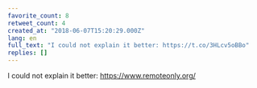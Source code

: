 ```yaml
---
favorite_count: 8
retweet_count: 4
created_at: "2018-06-07T15:20:29.000Z"
lang: en
full_text: "I could not explain it better: https://t.co/3HLcv5oBBo"
replies: []
---
```


I could not explain it better: <https://www.remoteonly.org/>
